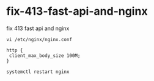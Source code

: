 # fix-413-fast-api-and-nginx
fix 413 fast api and nginx


```
vi /etc/nginx/nginx.conf
```


```
http {
 client_max_body_size 100M;
}
```


```
systemctl restart nginx
```
